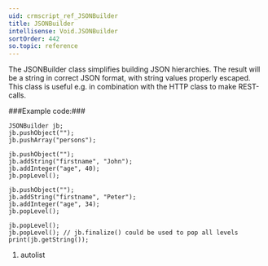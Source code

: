 ```yaml
---
uid: crmscript_ref_JSONBuilder
title: JSONBuilder
intellisense: Void.JSONBuilder
sortOrder: 442
so.topic: reference
---
```



The JSONBuilder class simplifies building JSON hierarchies. The result will be a string in correct JSON format, with string values properly escaped. This class is useful e.g. in combination with the HTTP class to make REST-calls.




###Example code:###


    JSONBuilder jb;
    jb.pushObject("");
    jb.pushArray("persons");
    
    jb.pushObject("");
    jb.addString("firstname", "John");
    jb.addInteger("age", 40);
    jb.popLevel();
    
    jb.pushObject("");
    jb.addString("firstname", "Peter");
    jb.addInteger("age", 34);
    jb.popLevel();
    
    jb.popLevel();
    jb.popLevel(); // jb.finalize() could be used to pop all levels
    print(jb.getString());




1. autolist

